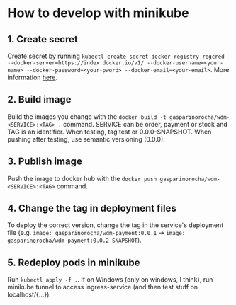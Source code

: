 # How to develop with minikube

## 1. Create secret
Create secret by running `kubectl create secret docker-registry regcred --docker-server=https://index.docker.io/v1/ --docker-username=<your-name> --docker-password=<your-pword> --docker-email=<your-email>`. More information [here](https://kubernetes.io/docs/tasks/configure-pod-container/pull-image-private-registry/).

## 2. Build image
Build the images you change with the `docker build -t gasparinorocha/wdm-<SERVICE>:<TAG> .` command. SERVICE can be order, payment or stock and TAG is an identifier. When testing, tag test or 0.0.0-SNAPSHOT. When pushing after testing, use semantic versioning (0.0.0).

## 3. Publish image
Push the image to docker hub with the `docker push gasparinorocha/wdm-<SERVICE>:<TAG>` command.

## 4. Change the tag in deployment files
To deploy the correct version, change the tag in the service's deployment file (e.g. `image: gasparinorocha/wdm-payment:0.0.1` -> `image: gasparinorocha/wdm-payment:0.0.2-SNAPSHOT`).

## 5. Redeploy pods in minikube
Run `kubectl apply -f .`. If on Windows (only on windows, I think), run minikube tunnel to access ingress-service (and then test stuff on localhost/{...}).